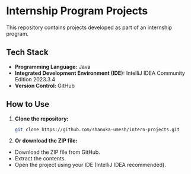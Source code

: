 # Internship Program Projects  
This repository contains projects developed as part of an internship program.  
## Tech Stack  
- **Programming Language:** Java  
- **Integrated Development Environment (IDE):** IntelliJ IDEA Community Edition 2023.3.4  
- **Version Control:** GitHub  
## How to Use  
1. **Clone the repository:**  
   ```bash
   git clone https://github.com/shanuka-umesh/intern-projects.git
  2. **Or download the ZIP file:**
   - Download the ZIP file from GitHub.
   - Extract the contents.
   - Open the project using your IDE (IntelliJ IDEA recommended).
